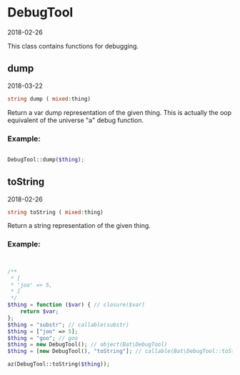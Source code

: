 DebugTool
=====================
2018-02-26



This class contains functions for debugging.





    
dump
-------------
2018-03-22


```php
string dump ( mixed:thing)
```

Return a var dump representation of the given thing.
This is actually the oop equivalent of the universe "a" debug function.


### Example:
```php

DebugTool::dump($thing);
```



    
toString
-------------
2018-02-26


```php
string toString ( mixed:thing)
```

Return a string representation of the given thing.


### Example:
```php


/**
 * [
 * 'joo' => 5,
 * ]
 */
$thing = function ($var) { // closure($var)
    return $var;
};
$thing = "substr"; // callable(substr)
$thing = ["joo" => 5];
$thing = "goo"; // goo
$thing = new DebugTool(); // object(Bat\DebugTool)
$thing = [new DebugTool(), "toString"]; // callable(Bat\DebugTool::toString($thing))

az(DebugTool::toString($thing));
```
